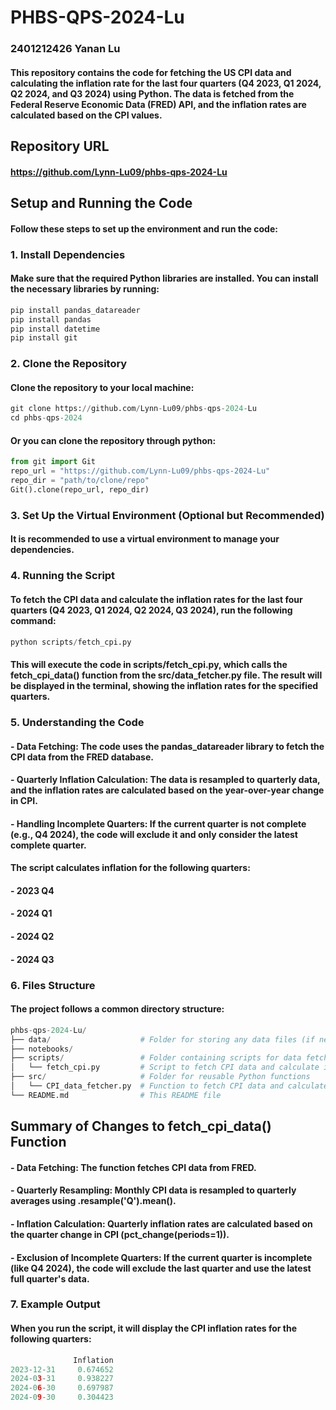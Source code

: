 # PHBS-QPS-2024-Lu
### 2401212426 Yanan Lu
#### This repository contains the code for fetching the US CPI data and calculating the inflation rate for the last four quarters (Q4 2023, Q1 2024, Q2 2024, and Q3 2024) using Python. The data is fetched from the Federal Reserve Economic Data (FRED) API, and the inflation rates are calculated based on the CPI values.
## Repository URL
#### https://github.com/Lynn-Lu09/phbs-qps-2024-Lu
## Setup and Running the Code
#### Follow these steps to set up the environment and run the code:
### 1. Install Dependencies
#### Make sure that the required Python libraries are installed. You can install the necessary libraries by running:
```python
pip install pandas_datareader
pip install pandas
pip install datetime
pip install git
```
### 2. Clone the Repository
#### Clone the repository to your local machine:
```python
git clone https://github.com/Lynn-Lu09/phbs-qps-2024-Lu
cd phbs-qps-2024
```
#### Or you can clone the repository through python:
```python
from git import Git
repo_url = "https://github.com/Lynn-Lu09/phbs-qps-2024-Lu"
repo_dir = "path/to/clone/repo"
Git().clone(repo_url, repo_dir)
```
### 3. Set Up the Virtual Environment (Optional but Recommended)
#### It is recommended to use a virtual environment to manage your dependencies.
### 4. Running the Script
#### To fetch the CPI data and calculate the inflation rates for the last four quarters (Q4 2023, Q1 2024, Q2 2024, Q3 2024), run the following command:
```python
python scripts/fetch_cpi.py
```
#### This will execute the code in scripts/fetch_cpi.py, which calls the fetch_cpi_data() function from the src/data_fetcher.py file. The result will be displayed in the terminal, showing the inflation rates for the specified quarters.
### 5. Understanding the Code
#### - Data Fetching: The code uses the pandas_datareader library to fetch the CPI data from the FRED database.
#### - Quarterly Inflation Calculation: The data is resampled to quarterly data, and the inflation rates are calculated based on the year-over-year change in CPI.
#### - Handling Incomplete Quarters: If the current quarter is not complete (e.g., Q4 2024), the code will exclude it and only consider the latest complete quarter.
#### The script calculates inflation for the following quarters:
#### - 2023 Q4
#### - 2024 Q1
#### - 2024 Q2
#### - 2024 Q3
### 6. Files Structure
#### The project follows a common directory structure:
```python
phbs-qps-2024-Lu/
├── data/                    # Folder for storing any data files (if needed)
├── notebooks/           
├── scripts/                 # Folder containing scripts for data fetching and analysis
│   └── fetch_cpi.py         # Script to fetch CPI data and calculate inflation
├── src/                     # Folder for reusable Python functions
│   └── CPI_data_fetcher.py  # Function to fetch CPI data and calculate inflation
└── README.md                # This README file
```
## Summary of Changes to fetch_cpi_data() Function
#### - Data Fetching: The function fetches CPI data from FRED.
#### - Quarterly Resampling: Monthly CPI data is resampled to quarterly averages using .resample('Q').mean().
#### - Inflation Calculation: Quarterly inflation rates are calculated based on the quarter change in CPI (pct_change(periods=1)).
#### - Exclusion of Incomplete Quarters: If the current quarter is incomplete (like Q4 2024), the code will exclude the last quarter and use the latest full quarter's data.
### 7.  Example Output
#### When you run the script, it will display the CPI inflation rates for the following quarters:
```python
              Inflation
2023-12-31     0.674652
2024-03-31     0.938227
2024-06-30     0.697987
2024-09-30     0.304423
```


